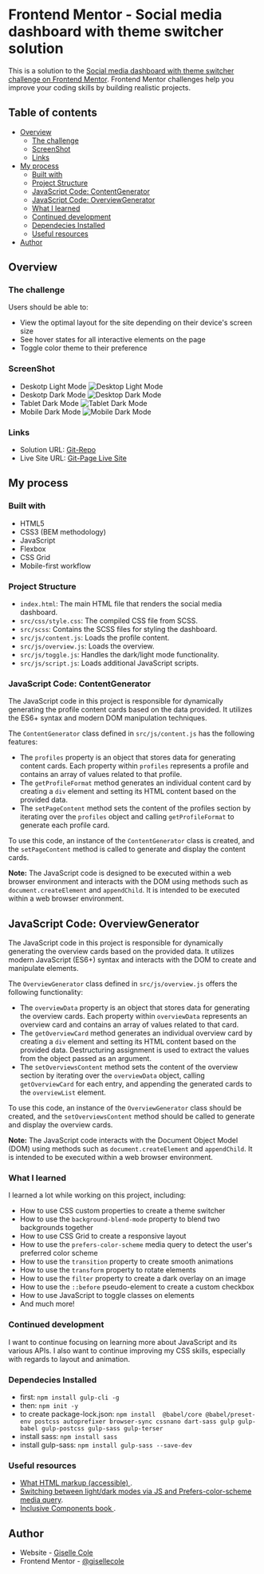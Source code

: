 # Frontend Mentor - Social media dashboard with theme switcher solution

This is a solution to the [Social media dashboard with theme switcher challenge on Frontend Mentor](https://www.frontendmentor.io/challenges/social-media-dashboard-with-theme-switcher-6oY8ozp_H). Frontend Mentor challenges help you improve your coding skills by building realistic projects.

## Table of contents

- [Overview](#overview)
  - [The challenge](#the-challenge)
  - [ScreenShot](#screenshot)
  - [Links](#links)
- [My process](#my-process)
  - [Built with](#built-with)
  - [Project Structure](#project-structure)
  - [JavaScript Code: ContentGenerator](#javascript-code-contentgenerator)
  - [JavaScript Code: OverviewGenerator](#javascript-code-overviewgenerator)
  - [What I learned](#what-i-learned)
  - [Continued development](#continued-development)
  - [Dependecies Installed](#dependecies-installed)
  - [Useful resources](#useful-resources)
- [Author](#author)

## Overview

### The challenge

Users should be able to:

- View the optimal layout for the site depending on their device's screen size
- See hover states for all interactive elements on the page
- Toggle color theme to their preference

### ScreenShot

- Deskotp Light Mode
  ![Desktop Light Mode](./src/images/desktop-light-mode.png)
- Deskotp Dark Mode
  ![Desktop Dark Mode](./src/images/desktop-dark-mode.png)
- Tablet Dark Mode
  ![Tablet Dark Mode](./src/images/tablet-dark-mode.png)
- Mobile Dark Mode
  ![Mobile Dark Mode](./src/images/mobile-dark-mode.png)

### Links

- Solution URL: [Git-Repo](https://github.com/gisellecole/fem-dashboard-toggle)
- Live Site URL: [Git-Page Live Site](https://gisellecole.github.io/fem-dashboard-toggle/)

## My process

### Built with

- HTML5
- CSS3 (BEM methodology)
- JavaScript
- Flexbox
- CSS Grid
- Mobile-first workflow

### Project Structure

- `index.html`: The main HTML file that renders the social media dashboard.
- `src/css/style.css`: The compiled CSS file from SCSS.
- `src/scss`: Contains the SCSS files for styling the dashboard.
- `src/js/content.js`: Loads the profile content.
- `src/js/overview.js`: Loads the overview.
- `src/js/toggle.js`: Handles the dark/light mode functionality.
- `src/js/script.js`: Loads additional JavaScript scripts.

### JavaScript Code: ContentGenerator

The JavaScript code in this project is responsible for dynamically generating the profile content cards based on the data provided. It utilizes the ES6+ syntax and modern DOM manipulation techniques.

The `ContentGenerator` class defined in `src/js/content.js` has the following features:

- The `profiles` property is an object that stores data for generating content cards. Each property within `profiles` represents a profile and contains an array of values related to that profile.
- The `getProfileFormat` method generates an individual content card by creating a `div` element and setting its HTML content based on the provided data.
- The `setPageContent` method sets the content of the profiles section by iterating over the `profiles` object and calling `getProfileFormat` to generate each profile card.

To use this code, an instance of the `ContentGenerator` class is created, and the `setPageContent` method is called to generate and display the content cards.

**Note:** The JavaScript code is designed to be executed within a web browser environment and interacts with the DOM using methods such as `document.createElement` and `appendChild`. It is intended to be executed within a web browser environment.

## JavaScript Code: OverviewGenerator

The JavaScript code in this project is responsible for dynamically generating the overview cards based on the provided data. It utilizes modern JavaScript (ES6+) syntax and interacts with the DOM to create and manipulate elements.

The `OverviewGenerator` class defined in `src/js/overview.js` offers the following functionality:

- The `overviewData` property is an object that stores data for generating the overview cards. Each property within `overviewData` represents an overview card and contains an array of values related to that card.
- The `getOverviewCard` method generates an individual overview card by creating a `div` element and setting its HTML content based on the provided data. Destructuring assignment is used to extract the values from the object passed as an argument.
- The `setOverviewsContent` method sets the content of the overview section by iterating over the `overviewData` object, calling `getOverviewCard` for each entry, and appending the generated cards to the `overviewList` element.

To use this code, an instance of the `OverviewGenerator` class should be created, and the `setOverviewsContent` method should be called to generate and display the overview cards.

**Note:** The JavaScript code interacts with the Document Object Model (DOM) using methods such as `document.createElement` and `appendChild`. It is intended to be executed within a web browser environment.

### What I learned

I learned a lot while working on this project, including:

- How to use CSS custom properties to create a theme switcher
- How to use the `background-blend-mode` property to blend two backgrounds together
- How to use CSS Grid to create a responsive layout
- How to use the `prefers-color-scheme` media query to detect the user's preferred color scheme
- How to use the `transition` property to create smooth animations
- How to use the `transform` property to rotate elements
- How to use the `filter` property to create a dark overlay on an image
- How to use the `::before` pseudo-element to create a custom checkbox
- How to use JavaScript to toggle classes on elements
- And much more!

### Continued development

I want to continue focusing on learning more about JavaScript and its various APIs. I also want to continue improving my CSS skills, especially with regards to layout and animation.

### Dependecies Installed

- first: `npm install gulp-cli -g`
- then: `npm init -y `
- to create package-lock.json: `npm install  @babel/core @babel/preset-env postcss autoprefixer browser-sync cssnano dart-sass gulp gulp-babel gulp-postcss gulp-sass gulp-terser `
- install sass: `npm install sass`
- install gulp-sass: `npm install gulp-sass --save-dev`

### Useful resources

- [What HTML markup (accessible) ](https://scottaohara.github.io/a11y_styled_form_controls/src/radio-button--switch/).
- [Switching between light/dark modes via JS and Prefers-color-scheme media query](https://piccalil.li/tutorial/create-a-user-controlled-dark-or-light-mode/).
- [Inclusive Components book ](https://inclusive-components.design/cards/).

## Author

- Website - [Giselle Cole](https://www.your-site.com)
- Frontend Mentor - [@gisellecole](https://www.frontendmentor.io/profile/gisellecole)
